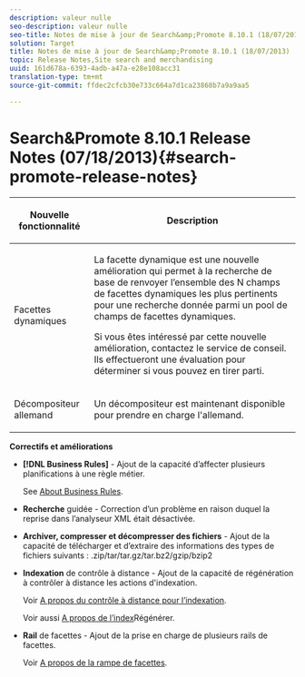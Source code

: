 ```yaml
---
description: valeur nulle
seo-description: valeur nulle
seo-title: Notes de mise à jour de Search&amp;Promote 8.10.1 (18/07/2013)
solution: Target
title: Notes de mise à jour de Search&amp;Promote 8.10.1 (18/07/2013)
topic: Release Notes,Site search and merchandising
uuid: 161d678a-6393-4adb-a47a-e28e108acc31
translation-type: tm+mt
source-git-commit: ffdec2cfcb30e733c664a7d1ca23868b7a9a9aa5

---
```



# Search&amp;Promote 8.10.1 Release Notes (07/18/2013){#search-promote-release-notes}

<table> 
 <thead> 
  <tr> 
   <th colname="col1" class="entry"> <p>Nouvelle fonctionnalité </p> </th> 
   <th colname="col2" class="entry"> <p>Description </p> </th> 
  </tr> 
 </thead>
 <tbody> 
  <tr> 
   <td colname="col1"> <p>Facettes dynamiques </p> </td> 
   <td colname="col2"> <p> La facette dynamique est une nouvelle amélioration qui permet à la recherche de base de renvoyer l’ensemble des N champs de facettes dynamiques les plus pertinents pour une recherche donnée parmi un pool de champs de facettes dynamiques. </p> <p> Si vous êtes intéressé par cette nouvelle amélioration, contactez le service de conseil. Ils effectueront une évaluation pour déterminer si vous pouvez en tirer parti. </p> </td> 
  </tr> 
  <tr> 
   <td colname="col1"> <p>Décompositeur allemand </p> </td> 
   <td colname="col2"> <p> Un décompositeur est maintenant disponible pour prendre en charge l'allemand. </p> </td> 
  </tr> 
 </tbody> 
</table>

**Correctifs et améliorations**

* **[!DNL Business Rules]** - Ajout de la capacité d’affecter plusieurs planifications à une règle métier.

   See [About Business Rules](../c-about-rules-menu/c-about-business-rules.md#concept_2A93D76216754D3D8412CDEA00BD26BD).

* **Recherche** guidée - Correction d’un problème en raison duquel la reprise dans l’analyseur XML était désactivée.
* **Archiver, compresser et décompresser des fichiers** - Ajout de la capacité de télécharger et d’extraire des informations des types de fichiers suivants : .zip/tar/tar.gz/tar.bz2/gzip/bzip2
* **Indexation** de contrôle à distance - Ajout de la capacité de régénération à contrôler à distance les actions d&#39;indexation.

   Voir [A propos du contrôle à distance pour l’indexation](../c-about-index-menu/c-about-remote-control-for-indexing.md#concept_C79B322190E84106A434E5C6D4A4118F).

   Voir aussi [A propos de l’index](../c-about-index-menu/c-about-regenerate-index.md#concept_6CBE6B8D18EF47D293091CBA542245FA)Régénérer.

* **Rail** de facettes - Ajout de la prise en charge de plusieurs rails de facettes.

   Voir [A propos de la rampe de facettes](../c-about-design-menu/c-about-facet-rails.md#concept_1FDC8BCDFFC84A0889DA670F63D5F6DB).


